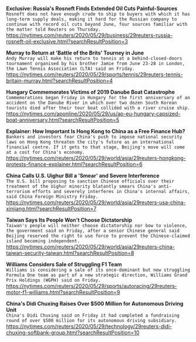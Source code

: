 **Exclusive: Russia's Rosneft Finds Extended Oil Cuts Painful-Sources**\
`Rosneft does not have enough crude to ship to buyers with which it has long-term supply deals, making it hard for the Russian company to continue with record oil cuts beyond June, four sources familiar with the matter told Reuters on Thursday.`\
https://nytimes.com/reuters/2020/05/29/business/29reuters-russia-rosneft-oil-exclusive.html?searchResultPosition=3

**Murray to Return at 'Battle of the Brits' Tourney in June**\
`Andy Murray will make his return to tennis at a behind-closed-doors tournament organised by his brother Jamie from June 23-28 in London, the Lawn Tennis Association (LTA) said on Friday.`\
https://nytimes.com/reuters/2020/05/29/sports/tennis/29reuters-tennis-britain-murray.html?searchResultPosition=4

**Hungary Commemorates Victims of 2019 Danube Boat Catastrophe**\
`Commemorations began Friday in Hungary for the first anniversary of an accident on the Danube River in which over two dozen South Korean tourists died after their tour boat collided with a river cruise ship. `\
https://nytimes.com/aponline/2020/05/29/us/ap-eu-hungary-capsized-boat-anniversary.html?searchResultPosition=5

**Explainer: How Important Is Hong Kong to China as a Free Finance Hub?**\
`Bankers and investors fear China's push to impose national security laws on Hong Kong threaten the city's future as an international financial centre. If it gets to that stage, Beijing's move will come at a cost for China's economy.`\
https://nytimes.com/reuters/2020/05/29/world/asia/29reuters-hongkong-protests-finance-explainer.html?searchResultPosition=6

**China Calls U.S. Uighur Bill a 'Smear' and Severe Interference**\
`The U.S. bill proposing to sanction Chinese officials over their treatment of the Uighur minority blatantly smears China's anti-terrorism efforts and severely interferes in China's internal affairs, said China Foreign Ministry Friday.`\
https://nytimes.com/reuters/2020/05/29/world/asia/29reuters-usa-china-xinjiang.html?searchResultPosition=7

**Taiwan Says Its People Won't Choose Dictatorship**\
`Taiwan's people will neither choose dictatorship nor bow to violence, the government said on Friday, after a senior Chinese general said Beijing reserved the right to use force to prevent the Chinese-claimed island becoming independent.`\
https://nytimes.com/reuters/2020/05/29/world/asia/29reuters-china-taiwan-security-taiwan.html?searchResultPosition=8

**Williams Considers Sale of Struggling F1 Team**\
`Williams is considering a sale of its once-dominant but now struggling Formula One team as part of a new strategic direction, Williams Grand Prix Holdings (WGPH) said on Friday.`\
https://nytimes.com/reuters/2020/05/29/sports/autoracing/29reuters-motor-f1-williams.html?searchResultPosition=9

**China's Didi Chuxing Raises Over $500 Million for Autonomous Driving Unit**\
`China's Didi Chuxing said on Friday it had completed a fundraising round of over $500 million for its autonomous driving subsidiary. `\
https://nytimes.com/reuters/2020/05/29/technology/29reuters-didi-chuxing-softbank-group.html?searchResultPosition=10

